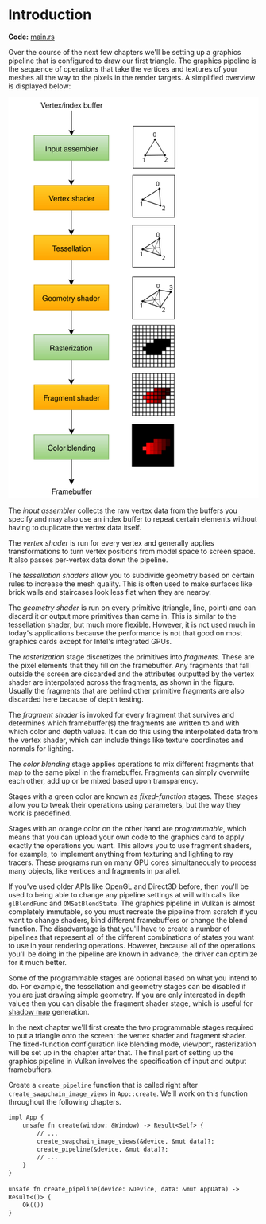 # Introduction

**Code:** [main.rs](https://github.com/KyleMayes/vulkanalia/tree/master/tutorial/src/08_graphics_pipeline.rs)

Over the course of the next few chapters we'll be setting up a graphics pipeline that is configured to draw our first triangle. The graphics pipeline is the sequence of operations that take the vertices and textures of your meshes all the way to the pixels in the render targets. A simplified overview is displayed below:

![](../images/vulkan_simplified_pipeline.svg)

The *input assembler* collects the raw vertex data from the buffers you specify and may also use an index buffer to repeat certain elements without having to duplicate the vertex data itself.

The *vertex shader* is run for every vertex and generally applies transformations to turn vertex positions from model space to screen space. It also passes per-vertex data down the pipeline.

The *tessellation shaders* allow you to subdivide geometry based on certain rules to increase the mesh quality. This is often used to make surfaces like brick walls and staircases look less flat when they are nearby.

The *geometry shader* is run on every primitive (triangle, line, point) and can discard it or output more primitives than came in. This is similar to the tessellation shader, but much more flexible. However, it is not used much in today's applications because the performance is not that good on most graphics cards except for Intel's integrated GPUs.

The *rasterization* stage discretizes the primitives into *fragments*. These are the pixel elements that they fill on the framebuffer. Any fragments that fall outside the screen are discarded and the attributes outputted by the vertex shader are interpolated across the fragments, as shown in the figure. Usually the fragments that are behind other primitive fragments are also discarded here because of depth testing.

The *fragment shader* is invoked for every fragment that survives and determines which framebuffer(s) the fragments are written to and with which color and depth values. It can do this using the interpolated data from the vertex shader, which can include things like texture coordinates and normals for lighting.

The *color blending* stage applies operations to mix different fragments that map to the same pixel in the framebuffer. Fragments can simply overwrite each other, add up or be mixed based upon transparency.

Stages with a green color are known as *fixed-function* stages. These stages allow you to tweak their operations using parameters, but the way they work is predefined.

Stages with an orange color on the other hand are *programmable*, which means that you can upload your own code to the graphics card to apply exactly the operations you want. This allows you to use fragment shaders, for example, to implement anything from texturing and lighting to ray tracers. These programs run on many GPU cores simultaneously to process many objects, like vertices and fragments in parallel.

If you've used older APIs like OpenGL and Direct3D before, then you'll be used to being able to change any pipeline settings at will with calls like `glBlendFunc` and `OMSetBlendState`. The graphics pipeline in Vulkan is almost completely immutable, so you must recreate the pipeline from scratch if you want to change shaders, bind different framebuffers or change the blend function. The disadvantage is that you'll have to create a number of pipelines that represent all of the different combinations of states you want to use in your rendering operations. However, because all of the operations you'll be doing in the pipeline are known in advance, the driver can optimize for it much better.

Some of the programmable stages are optional based on what you intend to do. For example, the tessellation and geometry stages can be disabled if you are just drawing simple geometry. If you are only interested in depth values then you can disable the fragment shader stage, which is useful for [shadow map](https://en.wikipedia.org/wiki/Shadow_mapping) generation.

In the next chapter we'll first create the two programmable stages required to put a triangle onto the screen: the vertex shader and fragment shader. The fixed-function configuration like blending mode, viewport, rasterization will be set up in the chapter after that. The final part of setting up the graphics pipeline in Vulkan involves the specification of input and output framebuffers.

Create a `create_pipeline` function that is called right after `create_swapchain_image_views` in `App::create`. We'll work on this function throughout the following chapters.

```rust,noplaypen
impl App {
    unsafe fn create(window: &Window) -> Result<Self> {
        // ...
        create_swapchain_image_views(&device, &mut data)?;
        create_pipeline(&device, &mut data)?;
        // ...
    }
}

unsafe fn create_pipeline(device: &Device, data: &mut AppData) -> Result<()> {
    Ok(())
}
```
